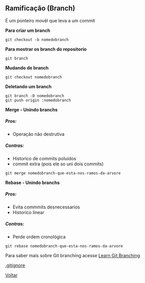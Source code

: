 ## Ramificação (Branch)

É um ponteiro movél que leva a um commit

**Para criar um branch**
```
git checkout -b nomedobranch
```

**Para mostrar os branch do repositorio**
```
git branch 
```

**Mudando de branch** 
```
git checkout nomedobranch
```

**Deletando um branch**
```
git branch -D nomedobranch
git push origin :nomedobranch
```

**Merge - Unindo branchs**
##### Pros:
* Operação não destrutiva

##### Contras:
* Historico de commits poluidos
* commit extra (pois ele so uni dois commits)

```
git merge nomedobranch-que-esta-nos-ramos-da-arvore
```

**Rebase - Unindo branchs**

##### Pros: 
* Evita commmits desnecessarios
* Historico linear

##### Contras:

* Perde ordem cronológica

```
git rebase nomedobranch-que-esta-nos-ramos-da-arvore
```


Para saber mais sobre Git branching acesse [Learn Git Branching](https://learngitbranching.js.org/)


[.gitignore](https://github.com/mayktu/git-github/blob/master/misc/gitignor.md)

[Voltar](https://github.com/mayktu/git-github)